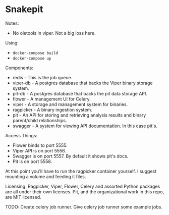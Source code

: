 # Snakepit

Notes:
* No oletools in viper. Not a big loss here.

Using:
* `docker-compose build`
* `docker-compose up`

Components:
* redis - This is the job queue.
* viper-db - A postgres database that backs the Viper binary storage system.
* pit-db - A postgres database that backs the pit data storage API.
* flower - A management UI for Celery.
* viper - A storage and management system for binaries.
* ragpicker - A binary ingestion system.
* pit - An API for storing and retrieving analysis results and binary parent/child relationships.
* swagger - A system for viewing API documentation. In this case pit's.

Access Things:
* Flower binds to port 5555.
* Viper API is on port 5556.
* Swagger is on port 5557. By default it shows pit's docs.
* Pit is on port 5558.

At this point you'll have to run the ragpicker container yourself.
I suggest mounting a volume and feeding it files.

Licensing:
Ragpicker, Viper, Flower, Celery and assorted Python packages are all under their own licenses.
Pit, and the organizational work in this repo, are MIT licensed.

TODO:
Create celery job runner.
Give celery job runner some example jobs.
